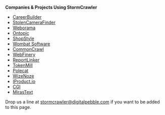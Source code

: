 **Companies & Projects Using StormCrawler**

* [CareerBuilder](http://www.careerbuilder.com/)
* [StolenCameraFinder](http://www.stolencamerafinder.com/)
* [Weborama](http://www.weborama.com/)
* [Ontopic](http://www.ontopic.io/)
* [ShopStyle](http://www.shopstyle.com/)
* [Wombat Software](http://www.wombatsoftware.de/)
* [CommonCrawl](http://commoncrawl.org/2016/10/news-dataset-available/)
* [WebFinery](https://webfinery.com/)
* [ReportLinker](http://www.reportlinker.com/)
* [TokenMill](http://www.tokenmill.lt/)
* [Polecat](http://www.polecat.com/)
* [WizeNoze](http://www.wizenoze.com/en/)
* [IProduct.io](http://iproduct.io/)
* [CGI](https://www.cgi.com/)
* [MirasText](https://github.com/miras-tech/MirasText)

Drop us a line at stormcrawler@digitalpebble.com if you want to be added to this page.
